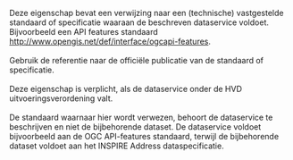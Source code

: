 Deze eigenschap bevat een verwijzing naar een (technische) vastgestelde standaard of specificatie waaraan de beschreven dataservice voldoet. Bijvoorbeeld een API features standaard http://www.opengis.net/def/interface/ogcapi-features.
<br/>
<br/>
Gebruik de referentie naar de officiële publicatie van de standaard of specificatie.
<br/>
<br/>
Deze eigenschap is verplicht, als de dataservice onder de HVD uitvoeringsverordening valt.
<br/>
<br/>
De standaard waarnaar hier wordt verwezen, behoort de dataservice te beschrijven en niet de bijbehorende dataset. De dataservice voldoet bijvoorbeeld aan de OGC API-features standaard, terwijl de bijbehorende dataset voldoet aan het INSPIRE Address dataspecificatie.
